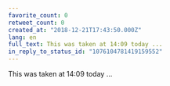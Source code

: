 ```yaml
---
favorite_count: 0
retweet_count: 0
created_at: "2018-12-21T17:43:50.000Z"
lang: en
full_text: This was taken at 14:09 today ...
in_reply_to_status_id: "1076104781419159552"
---
```


This was taken at 14:09 today ...
